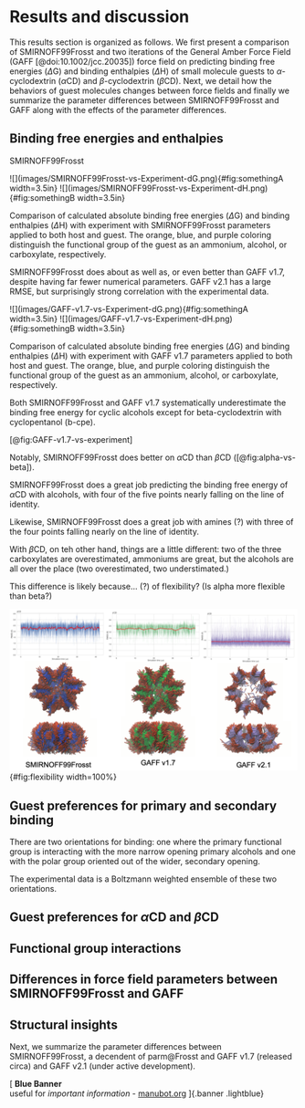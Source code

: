 # Results and discussion

This results section is organized as follows. We first present a comparison of SMIRNOFF99Frosst and two iterations of the General Amber Force Field (GAFF [@doi:10.1002/jcc.20035]) force field on predicting binding free energies ($\Delta$G) and binding enthalpies ($\Delta$H) of small molecule guests to $\alpha$-cyclodextrin ($\alpha$CD) and $\beta$-cyclodextrin ($\beta$CD). Next, we detail how the behaviors of guest molecules changes between force fields and finally we summarize the parameter differences between SMIRNOFF99Frosst and GAFF along with the effects of the parameter differences. 

## Binding free energies and enthalpies

SMIRNOFF99Frosst 

<div id="fig:S99-vs-experiment">
![](images/SMIRNOFF99Frosst-vs-Experiment-dG.png){#fig:somethingA width=3.5in}
![](images/SMIRNOFF99Frosst-vs-Experiment-dH.png){#fig:somethingB width=3.5in}

Comparison of calculated absolute binding free energies ($\Delta$G) and binding enthalpies ($\Delta$H) with experiment with SMIRNOFF99Frosst parameters applied to both host and guest. The orange, blue, and purple coloring distinguish the functional group of the guest as an ammonium, alcohol, or carboxylate, respectively.
</div>

SMIRNOFF99Frosst does about as well as, or even better than GAFF v1.7, despite having far fewer numerical parameters. GAFF v2.1 has a large RMSE, but surprisingly strong correlation with the experimental data.



<div id="fig:GAFF-v1.7-vs-experiment">
![](images/GAFF-v1.7-vs-Experiment-dG.png){#fig:somethingA width=3.5in}
![](images/GAFF-v1.7-vs-Experiment-dH.png){#fig:somethingB width=3.5in}

Comparison of calculated absolute binding free energies ($\Delta$G) and binding enthalpies ($\Delta$H) with experiment with GAFF v1.7 parameters applied to both host and guest. The orange, blue, and purple coloring distinguish the functional group of the guest as an ammonium, alcohol, or carboxylate, respectively.
</div>


Both SMIRNOFF99Frosst and GAFF v1.7 systematically underestimate the binding free energy for cyclic alcohols except for beta-cyclodextrin with cyclopentanol (b-cpe).

[@fig:GAFF-v1.7-vs-experiment]

Notably, SMIRNOFF99Frosst does better on $\alpha$CD than $\beta$CD ([@fig:alpha-vs-beta]).

SMIRNOFF99Frosst does a great job predicting the binding free energy of $\alpha$CD with alcohols, with four of the five points nearly falling on the line of identity.

Likewise, SMIRNOFF99Frosst does a great job with amines (?) with three of the four points falling nearly on the line of identity.

With $\beta$CD, on teh other hand, things are a little different: two of the three carboxylates are overestimated, ammoniums are great, but the alcohols are all over the place (two overestimated, two understimated.)

This difference is likely because... (?) of flexibility? (Is alpha more flexible than beta?)

![Top: Root mean square deviation (RMSD) of free $\beta$CD in the three force fields, all relative to the same initial structure. Middle: to-view of the open cavity of $\beta$CD with no guest (200 snapshots over 1 $\mu$s). Bottom: side-view of the open cavity. The carbons are colored blue in SMIRNOFF99Frosst, green in GAFF v1.7, and purple in GAFF v2.1. Hydrogen atoms have been hidden for clarity. `Update font size in RMSD plots.` ](images/cyclodextrin-flexibility.png){#fig:flexibility width=100%}

## Guest preferences for primary and secondary binding

There are two orientations for binding: one where the primary functional group is interacting with the more narrow opening primary alcohols and one with the polar group oriented out of the wider, secondary opening.

The experimental data is a Boltzmann weighted ensemble of these two orientations.

## Guest preferences for $\alpha$CD and $\beta$CD

## Functional group interactions

## Differences in force field parameters between SMIRNOFF99Frosst and GAFF

## Structural insights
Next, we summarize the parameter differences between SMIRNOFF99Frosst, a decendent of parm@Frosst and GAFF v1.7 (released circa) and GAFF v2.1 (under active development).


[
<i class="fas fa-info-circle fa-lg"></i> **Blue Banner**<br>
useful for *important information* - [manubot.org](https://manubot.org/)
]{.banner .lightblue}
